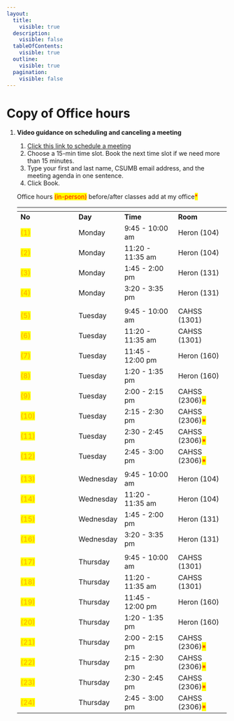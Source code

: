 ```yaml
---
layout:
  title:
    visible: true
  description:
    visible: false
  tableOfContents:
    visible: true
  outline:
    visible: true
  pagination:
    visible: false
---
```


# Copy of Office hours

1.  **Video guidance on scheduling and canceling a meeting**

    1. [Click this link to schedule a meeting](https://calendar.app.google/e3D97y6FSsQMgcmK8)
    2. Choose a 15-min time slot. Book the next time slot if we need more than 15 minutes.
    3. Type your first and last name, CSUMB email address, and the meeting agenda in one sentence.
    4. Click Book.

    Office hours  <mark style="color:red;">(in-person)</mark> before/after classes add at my office<mark style="color:red;">\*</mark>

    <table data-header-hidden><thead><tr><th width="117"></th><th></th><th></th><th></th></tr></thead><tbody><tr><td><strong>No</strong></td><td><strong>Day</strong></td><td><strong>Time</strong></td><td><strong>Room</strong></td></tr><tr><td> <mark style="color:orange;">(1)</mark></td><td>Monday</td><td>9:45 - 10:00 am</td><td>Heron (104)</td></tr><tr><td> <mark style="color:orange;">(2)</mark></td><td>Monday</td><td>11:20 - 11:35 am</td><td>Heron (104)</td></tr><tr><td> <mark style="color:orange;">(3)</mark></td><td>Monday</td><td>1:45 - 2:00 pm</td><td>Heron (131)</td></tr><tr><td> <mark style="color:orange;">(4)</mark></td><td>Monday</td><td>3:20 - 3:35 pm</td><td>Heron (131)</td></tr><tr><td></td><td></td><td></td><td></td></tr><tr><td> <mark style="color:orange;">(5)</mark></td><td>Tuesday</td><td>9:45 - 10:00 am </td><td>CAHSS (1301)</td></tr><tr><td> <mark style="color:orange;">(6)</mark></td><td>Tuesday</td><td>11:20 - 11:35 am</td><td>CAHSS (1301)</td></tr><tr><td> <mark style="color:orange;">(7)</mark></td><td>Tuesday</td><td>11:45 - 12:00 pm</td><td>Heron (160)</td></tr><tr><td> <mark style="color:orange;">(8)</mark></td><td>Tuesday</td><td>1:20 - 1:35 pm</td><td>Heron (160)</td></tr><tr><td> <mark style="color:orange;">(9)</mark></td><td>Tuesday</td><td>2:00 - 2:15 pm</td><td>CAHSS (2306)<mark style="color:red;">*</mark></td></tr><tr><td> <mark style="color:orange;">(10)</mark></td><td>Tuesday</td><td>2:15 - 2:30 pm </td><td>CAHSS (2306)<mark style="color:red;">*</mark></td></tr><tr><td> <mark style="color:orange;">(11)</mark></td><td>Tuesday</td><td>2:30 - 2:45 pm</td><td>CAHSS (2306)<mark style="color:red;">*</mark></td></tr><tr><td> <mark style="color:orange;">(12)</mark></td><td>Tuesday</td><td>2:45 - 3:00 pm</td><td>CAHSS (2306)<mark style="color:red;">*</mark></td></tr><tr><td></td><td></td><td></td><td></td></tr><tr><td> <mark style="color:orange;">(13)</mark></td><td>Wednesday</td><td>9:45 - 10:00 am</td><td>Heron (104)</td></tr><tr><td> <mark style="color:orange;">(14)</mark></td><td>Wednesday</td><td>11:20 - 11:35 am</td><td>Heron (104)</td></tr><tr><td> <mark style="color:orange;">(15)</mark></td><td>Wednesday</td><td>1:45 - 2:00 pm</td><td>Heron (131)</td></tr><tr><td> <mark style="color:orange;">(16)</mark></td><td>Wednesday</td><td>3:20 - 3:35 pm</td><td>Heron (131)</td></tr><tr><td></td><td></td><td></td><td></td></tr><tr><td> <mark style="color:orange;">(17)</mark></td><td>Thursday</td><td>9:45 - 10:00 am</td><td>CAHSS (1301)</td></tr><tr><td> <mark style="color:orange;">(18)</mark></td><td>Thursday</td><td>11:20 - 11:35 am</td><td>CAHSS (1301)</td></tr><tr><td> <mark style="color:orange;">(19)</mark></td><td>Thursday</td><td>11:45 - 12:00 pm</td><td>Heron (160)</td></tr><tr><td> <mark style="color:orange;">(20)</mark></td><td>Thursday</td><td>1:20 - 1:35 pm</td><td>Heron (160)</td></tr><tr><td> <mark style="color:orange;">(21)</mark></td><td>Thursday</td><td>2:00 - 2:15 pm</td><td>CAHSS (2306)<mark style="color:red;">*</mark></td></tr><tr><td> <mark style="color:orange;">(22)</mark></td><td>Thursday</td><td>2:15 - 2:30 pm</td><td>CAHSS (2306)<mark style="color:red;">*</mark></td></tr><tr><td> <mark style="color:orange;">(23)</mark></td><td>Thursday</td><td>2:30 - 2:45 pm</td><td>CAHSS (2306)<mark style="color:red;">*</mark></td></tr><tr><td> <mark style="color:orange;">(24)</mark></td><td>Thursday</td><td>2:45 - 3:00 pm</td><td>CAHSS (2306)<mark style="color:red;">*</mark></td></tr></tbody></table>



